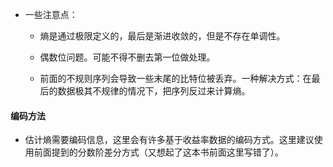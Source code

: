 - 一些注意点：

    - 熵是通过极限定义的，最后是渐进收敛的，但是不存在单调性。

    - 偶数位问题。可能不得不删去第一位做处理。

    - 前面的不规则序列会导致一些末尾的比特位被丢弃。一种解决方式：在最后的数据极其不规律的情况下，把序列反过来计算熵。

#### 编码方法

- 估计熵需要编码信息，这里会有许多基于收益率数据的编码方式。这里建议使用前面提到的分数阶差分方式（又想起了这本书前面这里写错了）。